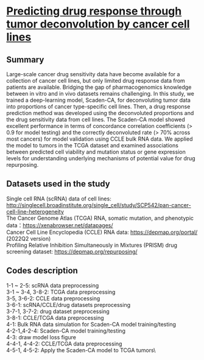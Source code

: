 # [Predicting drug response through tumor deconvolution by cancer cell lines](https://github.com/ychsu2014/Predicting_drug_response_through_tumor_deconvolution_by_cancer_cell_lines)
## Summary
Large-scale cancer drug sensitivity data have become available for a collection of cancer cell lines, but only limited drug response data from patients are available. Bridging the gap of pharmacogenomics knowledge between in vitro and in vivo datasets remains challenging. In this study, we trained a deep-learning model, Scaden-CA, for deconvoluting tumor data into proportions of cancer type-specific cell lines. Then, a drug response prediction method was developed using the deconvoluted proportions and the drug sensitivity data from cell lines. The Scaden-CA model showed excellent performance in terms of concordance correlation coefficients (> 0.9 for model testing) and the correctly deconvoluted rate (> 70% across most cancers) for model validation using CCLE bulk RNA data. We applied the model to tumors in the TCGA dataset and examined associations between predicted cell viability and mutation status or gene expression levels for understanding underlying mechanisms of potential value for drug repurposing.

## Datasets used in the study
Single cell RNA (scRNA) data of cell lines: http://singlecell.broadinstitute.org/single_cell/study/SCP542/pan-cancer-cell-line-heterogeneity \
The Cancer Genome Atlas (TCGA) RNA, somatic mutation, and phenotypic data：https://xenabrowser.net/datapages/ \
Cancer Cell Line Encyclopedia (CCLE) RNA data: https://depmap.org/portal/ (2022Q2 version) \
Profiling Relative Inhibition Simultaneously in Mixtures (PRISM) drug screening dataset: https://depmap.org/repurposing/

## Codes description
1-1 ~ 2-5: scRNA data preprocessing\
3-1 ~ 3-4, 3-8-2: TCGA data preprocessing\
3-5, 3-6-2: CCLE data preprocessing\
3-6-1: scRNA/CCLE/drug datasets preprocessing\
3-7-1, 3-7-2: drug dataset preprocessing\
3-8-1: CCLE/TCGA data preprocessing\
4-1: Bulk RNA data simulation for Scaden-CA model training/testing\
4-2-1_4-2-4: Scaden-CA model training/testing\
4-3: draw model loss figure\
4-4-1, 4-4-2: CCLE/TCGA data preprocessing\
4-5-1, 4-5-2: Apply the Scaden-CA model to TCGA tumors\



